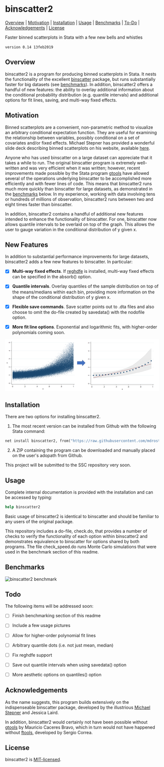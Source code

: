 
binscatter2
=================================

[Overview](#overview)
| [Motivation](#motivation)
| [Installation](#installation)
| [Usage](#usage)
| [Benchmarks](#benchmarks)
| [To-Do](#todo)
| [Acknowledgements](#acknowledgements)
| [License](#license)

Faster binned scatterplots in Stata with a few new bells and whistles

`version 0.14 13feb2019`


Overview
---------------------------------

binscatter2 is a program for producing binned scatterplots in Stata. It nests the functionality of the excellent [binscatter](https://github.com/michaelstepner/binscatter) package, but runs substantially faster for big datasets (see [benchmarks](#benchmarks)). In addition, binscatter2 offers a handful of new features: the ability to overlay additional information about the conditional probability distribution (e.g. quantile intervals) and additional options for fit lines, saving, and multi-way fixed effects.

Motivation
---------------------------------

Binned scatterplots are a convenient, non-parametric method to visualize an arbitrary conditional expectation function. They are useful for examining the relationship between variables, possibly conditional on a set of covariates and/or fixed effects. Michael Stepner has provided a wonderful slide deck describing binned scatterplots on his website, available [here](https://michaelstepner.com/binscatter/binscatter-StataConference2014.pdf). 

Anyone who has used binscatter on a large dataset can appreciate that it takes a while to run. The original binscatter program is extremely well-written and was very efficient when it was written; however, recent improvements made possible by the Stata program [gtools](https://github.com/mcaceresb/stata-gtools) have allowed several of the operations underlying binscatter to be accomplished more efficiently and with fewer lines of code. This means that binscatter2 runs much more quickly than binscatter for large datasets, as demonstrated in the [benchmarks](#benchmarks) below. In my experience, working with data involving tens or hundreds of millions of observation, binscatter2 runs between two and eight times faster than binscatter.

In addition, binscatter2 contains a handful of additional new features intended to enhance the functionality of binscatter. For one, binscatter now allows quantile intervals to be overlaid on top of the graph. This allows the user to gauge variation in the conditional distribution of y given x.



New Features
---------------------------------

In addition to substantial performance improvements for large datasets, binscatter2 adds a few new features to binscatter. In particular:

- [x] **Multi-way fixed effects**. If [reghdfe](https://github.com/sergiocorreia/reghdfe) is installed, multi-way fixed effects can be specified in the absorb() option.
- [x] **Quantile intervals**. Overlay quantiles of the sample distribution on top of the means/medians within each bin, providing more information on the shape of the conditional distribution of y given x.
- [x] **Flexible save commands**. Save scatter points out to .dta files and also choose to omit the do-file created by savedata() with the nodofile option.
- [x] **More fit line options**. Exponential and logarithmic fits, with higher-order polynomials coming soon.


![binscatter2 demo](benchmarks/ex.png "binscatter2 demo")


Installation
---------------------------------

There are two options for installing binscatter2.

1. The most recent version can be installed from Github with the following Stata command:

```stata
net install binscatter2, from("https://raw.githubusercontent.com/mdroste/stata-binscatter2/master/")
```

2. A ZIP containing the program can be downloaded and manually placed on the user's adopath from Github.

This project will be submitted to the SSC repository very soon.


Usage
---------------------------------

Complete internal documentation is provided with the installation and can be accessed by typing:
```stata
help binscatter2
````

Basic usage of binscatter2 is identical to binscatter and should be familiar to any users of the original package.

This repository includes a do-file, check.do, that provides a number of checks to verify the functionality of each option within binscatter2 and demonstrates equivalence to binscatter for options shared by both programs. The file check_speed.do runs Monte Carlo simulations that were used in the benchmark section of this readme.



Benchmarks
---------------------------------

![binscatter2 benchmark](benchmarks/benchmarks.png "binscatter2 benchmark")


  
Todo
---------------------------------

The following items will be addressed soon:

- [ ] Finish benchmarking section of this readme
- [ ] Include a few usage pictures
- [ ] Allow for higher-order polynomial fit lines
- [ ] Arbitrary quantile dots (i.e. not just mean, median)
- [ ] Fix reghdfe support
- [ ] Save out quantile intervals when using savedata() option
- [ ] More aesthetic options on quantiles() option


Acknowledgements
---------------------------------

As the name suggests, this program builds extensively on the indispenseable binscatter package, developed by the illustrious [Michael Stepner](https://github.com/michaelstepner) and Jessica Laird. 

In addition, binscatter2 would certainly not have been possible without [gtools](https://github.com/mcaceresb/stata-gtools) by Mauricio Caceres Bravo, which in turn would not have happened without [ftools](https://github.com/sergiocorreia/ftools), developed by Sergio Correa.


License
---------------------------------

binscatter2 is [MIT-licensed](https://github.com/mdroste/stata-binscatter2/blob/master/LICENSE).
